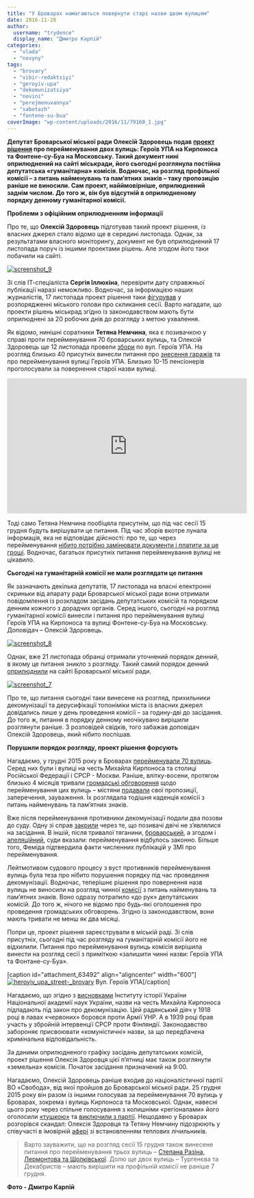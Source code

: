 ```yaml
---
title: "У Броварах намагаються повернути старі назви двом вулицям"
date: 2016-11-28
author: 
  username: "trydence"
  display_name: "Дмитро Карпій"
categories: 
  - "vlada"
  - "novyny"
tags: 
  - "brovary"
  - "vibir-redaktsiyi"
  - "geroyiv-upa"
  - "dekomunizatsiya"
  - "novini"
  - "perejmenuvannya"
  - "sabotazh"
  - "fontene-su-bua"
coverImage: "wp-content/uploads/2016/11/79160_1.jpg"
---
```


**Депутат Броварської міської ради Олексій Здоровець подав [проект рішення](https://brovary-rada.gov.ua/documents/26218.html) про перейменування двох вулиць: Героїв УПА на Кирпоноса та Фонтене-су-Буа на Московську. Такий документ нині оприлюднений на сайті міськради, його сьогодні розглянула постійна депутатська «гуманітарна» комісія. Водночас, на розгляд профільної комісії – з питань найменувань та пам’ятних знаків – таку пропозицію раніше не виносили. Сам проект, найймовірніше, оприлюднений заднім числом. До того ж, він був відсутній в оприлюдненому порядку денному гуманітарної комісії.**

**Проблеми з офіційним оприлюдненням інформації**

Про те, що **Олексій Здоровець** підготував такий проект рішення, із власних джерел стало відомо ще в середині листопада. Однак, за результатами власного моніторингу, документ не був оприлюднений 17 листопада поруч із іншими проектами рішень. Але згодом його таки побачили на сайті.

[![screenshot_9](https://mpz.brovary.org/wp-content/uploads/2016/11/Screenshot_9.jpg)](https://mpz.brovary.org/wp-content/uploads/2016/11/Screenshot_9.jpg)

Зі слів ІТ-спеціаліста **Сергія Іллюхіна**, перевірити дату справжньої публікації наразі неможливо. Водночас, за інформацією наших журналістів, 17 листопада проект рішення таки [фігурував](https://mpz.brovary.org/anons-15-grudnya-vidbudetsya-chergova-sesiya-brovarskoyi-miskoyi-rady/) у розпорядженні міського голови про скликання сесії. Варто нагадати, що проекти рішень міськрад згідно із законодавством мають бути оприлюднені за 20 робочих днів до розгляду з метою ухвалення.

Як відомо, нинішні соратники **Тетяна Немчина**, яка є позивачкою у справі проти перейменування 70 броварських вулиць, та Олексій Здоровець ще 12 листопада провели [збори](https://www.facebook.com/groups/brovary/permalink/1422015614495067/) по вул. Героїв УПА. На розгляд близько 40 присутніх винесли питання про [знесення гаражів](https://mpz.brovary.org/pratsivnyky-blagoustroyu-bmr-ta-brovarchany-pobylysya-cherez-demontazh-garazhiv/) та про перейменування вулиці Героїв УПА. Близько 10-15 пенсіонерів проголосували за повернення старої назви вулиці.

<iframe src="https://www.youtube.com/embed/2XXs4LO2hQA" width="560" height="315" frameborder="0" allowfullscreen="allowfullscreen"></iframe>

Тоді само Тетяна Немчина пообіцяла присутнім, що під час сесії 15 грудня будуть вирішувати це питання. Під час зборів вкотре лунала інформація, яка не відповідає дійсності: про те, що через перейменування [нібито потрібно замінювати документи і платити за це гроші](https://mpz.brovary.org/skilki-koshtuvatime-brovartsyam-dekomunizatsiya-nazv-vulits-nashogo-mista/). Водночас, багатьох присутніх питання перейменування вулиці не цікавило.

**Сьогодні на гуманітарній комісії не мали розглядати це питання**

Як зазначають декілька депутатів, 17 листопада на власні електронні скриньки від апарату ради Броварської міської ради вони отримали повідомлення із розкладом засідань депутатських комісій та порядком денним кожного з дорадчих органів. Серед іншого, сьогодні на розгляд гуманітарної комісії винесли і питання про перейменування вулиці Героїв УПА на Кирпоноса та вулиці Фонтене-су-Буа на Московську. Доповідач – Олексій Здоровець.

[![screenshot_8](https://mpz.brovary.org/wp-content/uploads/2016/11/Screenshot_8.jpg)](https://mpz.brovary.org/wp-content/uploads/2016/11/Screenshot_8.jpg)

Однак, вже 21 листопада обранці отримали уточнений порядок денний, в якому це питання зникло з розгляду. Такий самий порядок денний [оприлюднили](https://mpz.brovary.org/anons-oprylyudneno-grafik-zasidan-postijnyh-deputatskyh-komisij-v-ramkah-22-yi-sesiyi/) на сайті Броварської міської ради.

[![screenshot_7](https://mpz.brovary.org/wp-content/uploads/2016/11/Screenshot_7.jpg)](https://mpz.brovary.org/wp-content/uploads/2016/11/Screenshot_7.jpg)

Про те, що питання сьогодні таки винесене на розгляд, прихильники декомунізації та дерусифікації топоніміки міста із власних джерел довідались лише у день проведення комісії – за годину-дві до засідання. До того ж, питання в порядку денному неочікувано вирішили розглянути раніше. З розповідей свідків, того забажав доповідач Олексій Здоровець, який нібито поспішав.

**Порушили порядок розгляду, проект рішення форсують**

Нагадаємо, у грудні 2015 року в Броварах [перейменували 70 вулиць](https://mpz.brovary.org/u-brovarah-z-yavylys-vulytsi-na-chest-stepana-bandery-nebesnoyi-sotni-ta-geroyiv-ato/). Серед них були і вулиці на честь Михайла Кирпоноса та столиці Російської Федерації і СРСР - Москви. Раніше, влітку-восени, протягом близько 4 місяців тривали [громадські обговорення](https://mpz.brovary.org/brovarski-krayeznavtsi-ta-aktyvisty-predstavlyly-propozytsiyi-shhodo-perejmenuvannya-vulyts-startuvalo-gromadske-obgovorennya/) щодо перейменування цих вулиць – містяни [подавали](https://mpz.brovary.org/miskrada-publikuye-propozytsiyi-gromadyan-shhodo-perejmenuvannya-vulyts-u-brovarah/) свої пропозиції, заперечення, зауваження. Їх розглядала тодішня каденція комісії з питань найменувань та пам’ятних знаків.

Вже після перейменування противники декомунізації подали два позови до суду. Одну зі справ [закрили](https://mpz.brovary.org/rishennya-sudu-po-perejmenuvannyu-zalyshyty-spravu-bez-rozglyadu/) через те, що позивачі двічі не з’являлися на засідання. В іншій, після тривалої тяганини, [броварський](https://mpz.brovary.org/sud-vyznav-zakonnym-perejmenuvannya-70-vulyts-u-brovarah-video/), а згодом і [апеляційний](https://reyestr.court.gov.ua/Review/61224120), суди вказали: перейменування відбулось законно. Більше того, Феміда підтвердила факти численних публікацій у ЗМІ про перейменування.

Лейтмотивом судового процесу з вуст противників перейменування вулиць була теза про нібито порушення порядку під час проведення декомунізації. Водночас, теперішнє рішення про повернення назв вулиць не виносили на розгляд чинної [комісії](https://mpz.brovary.org/u-brovarah-perejmenuyut-shhe-kilka-vulyts-ta-demontuyut-pam-yatni-doshky-komunistychnym-idolam/) з питань найменувань та пам’ятних знаків. Воно одразу потрапило «до рук» депутатських комісій. До того ж, нічого не відомо про будь-які оголошення про проведення громадських обговорень. Згідно із законодавством, вони мають тривати не менш як два місяці.

Попри це, проект рішення зареєстрували в міській раді. Зі слів присутніх, сьогодні під час розгляду на гуманітарній комісії його не відхилили. Питання про перейменування вулиць комісія вирішила винести на розгляд сесії з приміткою «залишити чинні назви: Героїв УПА та Фонтане-су-Буа».

\[caption id="attachment\_63492" align="aligncenter" width="600"\][![heroyiv_upa_street-_brovary](https://mpz.brovary.org/wp-content/uploads/2016/11/Heroyiv_UPA_Street_Brovary.jpg)](https://mpz.brovary.org/wp-content/uploads/2016/11/Heroyiv_UPA_Street_Brovary.jpg) Вул. Героїв УПА\[/caption\]

Нагадаємо, що згідно з [висновками](https://mpz.brovary.org/instytut-istoriyi-ukrayiny-proponuye-dekomunizuvaty-u-brovarah-shhonajmenshe-60-vulyts/) Інституту історії України Національної академії наук України, назви на честь Михайла Кирпоноса підпадають під закон про декомунізацію. Цей радянський діяч у 1918 році в лавах «червоних» боровся проти Армії УНР. А в 1939 році брав участь у збройній інтервенції СРСР проти Фінляндії. Законодавство забороняє присвоювати «комуністичні» назви, за що передбачена кримінальна відповідальність.

За даними оприлюдненого графіку засідань депутатських комісій, проект рішення Олексія Здоровця цієї п’ятниці має також розглянути «земельна» комісія. Початок засідання призначений на 9:00.

Нагадаємо, Олексій Здоровець раніше входив до націоналістичної партії ВО «Свобода», від якої пройшов до Броварської міської ради. 25 грудня 2015 року він разом із іншими голосував за перейменування 70 вулиць у Броварах, зокрема і вулиць Кирпоноса та Московської. Однак, навесні цього року через спільне голосування з колишніми «регіоналами» його оголосили [«тушкою»](https://mpz.brovary.org/u-brovarskij-miskradi-masova-bijka-ta-slozoginnyj-gaz-deputaty-strybaly-z-vikon-drugogo-poverhu-foto-video/) та [виключили з партії](https://mpz.brovary.org/tsentralnyj-aparat-svobody-vyklyuchyv-z-partiyi-sekretarya-brovarskoyi-miskrady-zdorovtsya/). Нещодавно у Броварах розгорівся скандал: Олексія Здоровця та Тетяну Немчину підозрюють у співучасті в імовірній [афері](https://mpz.brovary.org/72-budynky-v-brovarah-zalyshylysya-bez-teplolichylnykiv-shho-dali/) зі встановленням теплових лічильників.

> Варто зауважити, що на розгляд сесії 15 грудня також винесене питання про перейменування трьох вулиць – [Степана Разіна, Лермонтова та Щолківської](https://mpz.brovary.org/u-brovarah-mozhut-zyavytysya-vulytsi-na-chest-mykoly-soma-olega-velykogo-ta-sichovyh-striltsiv/). Долю ще двох вулиць – Тургенєва та Декабристів – мають вирішити на профільній комісії не раніше 7 грудня.

**Фото - Дмитро Карпій**
